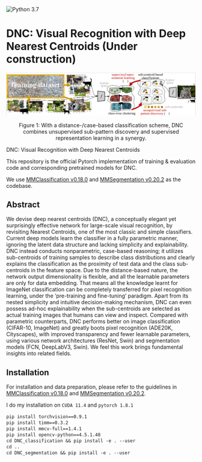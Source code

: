 <!-- [![NVIDIA Source Code License](https://img.shields.io/badge/license-NSCL-blue.svg)](https://github.com/NVlabs/SegFormer/blob/master/LICENSE) -->
![Python 3.7](https://img.shields.io/badge/python-3.7-green.svg)

# DNC: Visual Recognition with Deep Nearest Centroids (Under construction)

<!-- ![image](resources/image.png) -->
<div align="center">
  <img src="./resources/fig2.png">
</div>
<p align="center">
  Figure 1: With a distance-/case-based classification scheme, DNC combines unsupervised sub-pattern discovery and supervised representation learning in a synergy.
</p>

<!-- ### [Project page](https://github.com/NVlabs/SegFormer) | [Paper](https://arxiv.org/abs/2105.15203) | [Demo (Youtube)](https://www.youtube.com/watch?v=J0MoRQzZe8U) | [Demo (Bilibili)](https://www.bilibili.com/video/BV1MV41147Ko/) -->

DNC: Visual Recognition with Deep Nearest Centroids<br>
<!-- [Enze Xie](https://xieenze.github.io/), [Wenhai Wang](https://whai362.github.io/), [Zhiding Yu](https://chrisding.github.io/), [Anima Anandkumar](http://tensorlab.cms.caltech.edu/users/anima/), [Jose M. Alvarez](https://rsu.data61.csiro.au/people/jalvarez/), and [Ping Luo](http://luoping.me/).<br>
NeurIPS 2021. -->

This repository is the official Pytorch implementation of training & evaluation code and corresponding pretrained models for DNC.
<!-- [DNC](https://arxiv.org/abs/2105.15203). -->

We use [MMClassification v0.18.0](https://github.com/open-mmlab/mmclassification/tree/v0.18.0) and [MMSegmentation v0.20.2](https://github.com/open-mmlab/mmsegmentation/tree/v0.20.2) as the codebase.


## Abstract
We devise deep nearest centroids (DNC), a conceptually elegant yet surprisingly effective network for large-scale visual recognition, by revisiting Nearest Centroids, one of the most classic and simple classifiers. Current deep models learn the classifier in a fully parametric manner, ignoring the latent data structure and lacking simplicity and explainability. DNC instead conducts nonparametric, case-based reasoning; it utilizes sub-centroids of training samples to describe class distributions and clearly explains the classification as the proximity of test data and the class sub-centroids in the feature space. Due to the distance-based nature, the network output dimensionality is flexible, and all the learnable parameters are only for data embedding. That means all the knowledge learnt for ImageNet classification can be completely transferred for pixel recognition learning, under the ‘pre-training and fine-tuning’ paradigm. Apart from its nested simplicity and intuitive decision-making mechanism, DNC can even possess ad-hoc explainability when the sub-centroids are selected as actual training images that humans can view and inspect. Compared with parametric counterparts, DNC performs better on image classification (CIFAR-10, ImageNet) and greatly boots pixel recognition (ADE20K, Cityscapes), with improved transparency and fewer learnable parameters, using various network architectures (ResNet, Swin) and segmentation models (FCN, DeepLabV3, Swin). We feel this work brings fundamental insights into related fields.


## Installation

For installation and data preparation, please refer to the guidelines in [MMClassification v0.18.0](https://github.com/open-mmlab/mmclassification/tree/v0.18.0) and [MMSegmentation v0.20.2](https://github.com/open-mmlab/mmsegmentation/tree/v0.20.2).

I do my installation on ```CUDA 11.4``` and  ```pytorch 1.8.1``` 

```
pip install torchvision==0.9.1
pip install timm==0.3.2
pip install mmcv-full==1.4.1
pip install opencv-python==4.5.1.48
cd DNC_classification && pip install -e . --user
cd ..
cd DNC_segmentation && pip install -e . --user
```

<!-- ## Evaluation

Download [trained weights](https://drive.google.com/drive/folders/1GAku0G0iR9DsBxCbfENWMJ27c5lYUeQA?usp=sharing).

Example: evaluate ```SegFormer-B1``` on ```ADE20K```:

```
# Single-gpu testing
python tools/test.py local_configs/segformer/B1/segformer.b1.512x512.ade.160k.py /path/to/checkpoint_file

# Multi-gpu testing
./tools/dist_test.sh local_configs/segformer/B1/segformer.b1.512x512.ade.160k.py /path/to/checkpoint_file <GPU_NUM>

# Multi-gpu, multi-scale testing
tools/dist_test.sh local_configs/segformer/B1/segformer.b1.512x512.ade.160k.py /path/to/checkpoint_file <GPU_NUM> --aug-test
```

## Training

Download [weights](https://drive.google.com/drive/folders/1b7bwrInTW4VLEm27YawHOAMSMikga2Ia?usp=sharing) pretrained on ImageNet-1K, and put them in a folder ```pretrained/```.

Example: train ```SegFormer-B1``` on ```ADE20K```:

```
# Single-gpu training
python tools/train.py local_configs/segformer/B1/segformer.b1.512x512.ade.160k.py 

# Multi-gpu training
./tools/dist_train.sh local_configs/segformer/B1/segformer.b1.512x512.ade.160k.py <GPU_NUM>
```

## Testing
```
# Single-gpu training
python tools/train.py local_configs/segformer/B1/segformer.b1.512x512.ade.160k.py 

# Multi-gpu testing on ADE20K and COCO-10k
./tools/dist_test.sh local_configs.py saved_pth_path.pth <GPU_NUM> --aug-test --eval mIoU

# Multi-gpu testing on Cityscapes
./tools/dist_test.sh local_configs.py saved_pth_path.pth <GPU_NUM> --aug-test --eval cityscapes

```

## Visualize

Here is a demo script to test a single image. More details refer to [MMSegmentation's Doc](https://mmsegmentation.readthedocs.io/en/latest/get_started.html).

```shell
python demo/image_demo.py ${IMAGE_FILE} ${CONFIG_FILE} ${CHECKPOINT_FILE} [--device ${DEVICE_NAME}] [--palette-thr ${PALETTE}]
```

Example: visualize ```SegFormer-B1``` on ```CityScapes```: 

```shell
python demo/image_demo.py demo/demo.png local_configs/segformer/B1/segformer.b1.512x512.ade.160k.py \
/path/to/checkpoint_file --device cuda:0 --palette cityscapes
```





## License
Please check the LICENSE file. SegFormer may be used non-commercially, meaning for research or 
evaluation purposes only. For business inquiries, please contact 
[researchinquiries@nvidia.com](mailto:researchinquiries@nvidia.com).


## Citation
```
@article{xie2021segformer,
  title={SegFormer: Simple and Efficient Design for Semantic Segmentation with Transformers},
  author={Xie, Enze and Wang, Wenhai and Yu, Zhiding and Anandkumar, Anima and Alvarez, Jose M and Luo, Ping},
  journal={arXiv preprint arXiv:2105.15203},
  year={2021}
}
``` -->

